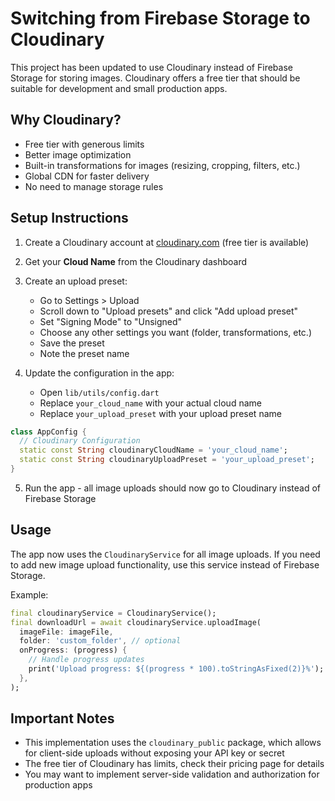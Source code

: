 # Switching from Firebase Storage to Cloudinary

This project has been updated to use Cloudinary instead of Firebase Storage for storing images. Cloudinary offers a free tier that should be suitable for development and small production apps.

## Why Cloudinary?

- Free tier with generous limits
- Better image optimization
- Built-in transformations for images (resizing, cropping, filters, etc.)
- Global CDN for faster delivery
- No need to manage storage rules

## Setup Instructions

1. Create a Cloudinary account at [cloudinary.com](https://cloudinary.com) (free tier is available)

2. Get your **Cloud Name** from the Cloudinary dashboard

3. Create an upload preset:
   - Go to Settings > Upload
   - Scroll down to "Upload presets" and click "Add upload preset"
   - Set "Signing Mode" to "Unsigned"
   - Choose any other settings you want (folder, transformations, etc.)
   - Save the preset
   - Note the preset name

4. Update the configuration in the app:
   - Open `lib/utils/config.dart`
   - Replace `your_cloud_name` with your actual cloud name
   - Replace `your_upload_preset` with your upload preset name

```dart
class AppConfig {
  // Cloudinary Configuration
  static const String cloudinaryCloudName = 'your_cloud_name';
  static const String cloudinaryUploadPreset = 'your_upload_preset';
}
```

5. Run the app - all image uploads should now go to Cloudinary instead of Firebase Storage

## Usage

The app now uses the `CloudinaryService` for all image uploads. If you need to add new image upload functionality, use this service instead of Firebase Storage.

Example:

```dart
final cloudinaryService = CloudinaryService();
final downloadUrl = await cloudinaryService.uploadImage(
  imageFile: imageFile,
  folder: 'custom_folder', // optional
  onProgress: (progress) {
    // Handle progress updates
    print('Upload progress: ${(progress * 100).toStringAsFixed(2)}%');
  },
);
```

## Important Notes

- This implementation uses the `cloudinary_public` package, which allows for client-side uploads without exposing your API key or secret
- The free tier of Cloudinary has limits, check their pricing page for details
- You may want to implement server-side validation and authorization for production apps 